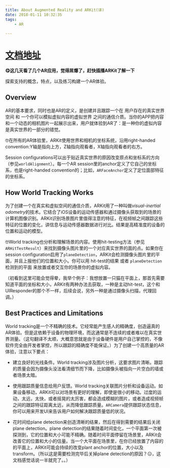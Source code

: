 ```yaml
---
title: About Augmented Reality and ARKit(译)
date: 2018-01-11 10:32:35
tags: 
	- AR
	
---
```


# [文档地址](https://developer.apple.com/documentation/arkit/about_augmented_reality_and_arkit)

**😋这几天看了几个AR应用，觉得屌爆了，赶快插播ARKit了解一下**

探索支持的概念，特点，以及练习构建一个AR体验。

## Overview

AR的基本要求，同时也是AR的定义，是创建并且跟踪一个在 用户存在的真实世界空间 和 一个你可以模拟虚拟内容的虚拟世界 之间的通信介质。当你的APP把内容和一个动态的相机图片一起展示出来，用户就体验到AR了：是一种你的虚拟内容是真实世界的一部分的错觉。

🤓在所有的AR体验里，ARKit使用世界和相机的坐标系统，沿用right-handed convention:Y轴是指向上方，Z轴指向观看者，X轴指向观看者的右方。

Session configurations可以出于贴近真实世界的原因改变原点和坐标系的方向（参见`worldAlignment`）。每一个AR session里的anchor定义了它自己的坐标系，也是right-handed convention的；比如，`ARFaceAnchor`定义了定位面部特征的坐标系。

## How World Tracking Works

为了创建一个在真实和虚拟空间的通信介质，ARKit用了一种叫做*visual-inertial odometry*的技术。它结合了iOS设备的运动传感器和通过摄像头获取到的场景的计算机图像识别。ARKit识别场景图片里值得注意的特征，在视频帧之间跟踪这些特征的位置的变化，讲信息与运动传感器数据进行对比。结果是高精准度的设备的位置和运动的模型。

🤓World tracking也分析和理解场景的内容。使用hit-testing方法（参见`ARHitTestResult`）来找到摄像头图片里的一个对应真实世界的面的点。如果你在session configuration启用了`planeDetection`，ARKit会检测摄像头图片里的平面，并且上报他们的位置和大小。你可以用 hit-test的结果 或者 `planeDetection`检测到的平面 来放置或者交互你的场景你的虚拟内容。

（初看到这里可能会觉得晕，我举个例子：我想放置一只猫在平面上，那首先需要知道平面的坐标和大小，ARKit有两种办法去获取，一种是主动hit-test，这个和UIResponder的那个不一样，后续会说，另外一种是通过摄像头扫描，代理回调。）

## Best Practices and Limitations

World tracking是一个不精确的技术。它经常能产生感人的精确度，创造逼真的AR体验。但是这依赖于设备的物理环境，而这通常是不连续的或者难以在真实世界测量。（这句翻译不太顺，大概意思就是由于设备硬件是用户自己掌控的，不像软件完全由开发者掌控，所以跟踪的精确度不能保证。）为了创建一个高质量的AR体验，注意以下要点：

* 建立良好的光线条件。World tracking涉及图片分析，这要求图片清晰。跟踪的质量会因为摄像头没法看清细节而下降，比如摄像头被指向一片空白的墙或者场景太暗。

* 使用跟踪质量信息给用户反馈。World tracking关联图片分析和设备运动。如果设备移动，ARKit可以对场景有更好的理解，即使是很小的移动。过度的运动，太远，太快，或者摇晃的太厉害，都会造成模糊的图片，或者造成视频帧之间的跟踪特征距离太远，从而降低跟踪质量。`ARCamera`提供跟踪状态信息，你可以用来开发UI来告诉用户如何解决跟踪质量低的状况。

* 花时间给plane detection来创造清晰的结果，然后在得到需要的结果后关闭plane detection。plane detection的结果随着时间变化，一个平面第一次被探测到，它的位置和大小可能不精确。随着时间平面停留在场景里，ARKit会改善它的位置和大小的估量。当一个大平面在场景里，在你已经放置了内容的的平面上，ARKit可能会持续的改变plant anchor的位置，大小以及transform。（所以这是需要检测完毕后关掉plane detection的原因？😑，这文档感觉话说一半就完了。。）
